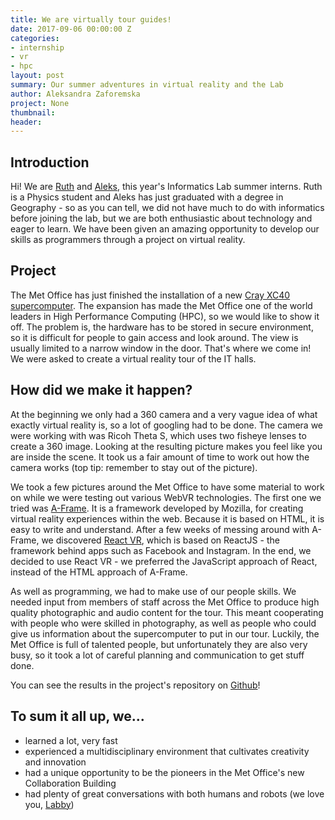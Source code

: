 ```yaml
---
title: We are virtually tour guides!
date: 2017-09-06 00:00:00 Z
categories:
- internship
- vr
- hpc
layout: post
summary: Our summer adventures in virtual reality and the Lab
author: Aleksandra Zaforemska
project: None
thumbnail:
header:
---
```

## Introduction

Hi! We are [Ruth](http://www.informaticslab.co.uk/profiles/ruth-price.html) and [Aleks](http://www.informaticslab.co.uk/profiles/aleks-zaforemska.html), this year's Informatics Lab summer interns. Ruth is a Physics student and Aleks has just graduated with a degree in Geography - so as you can tell, we did not have much to do with informatics before joining the lab, but we are both enthusiastic about technology and eager to learn. We have been given an amazing opportunity to develop our skills as programmers through a project on virtual reality.

## Project

The Met Office has just finished the installation of a new [Cray XC40 supercomputer](http://www.metoffice.gov.uk/research/technology/supercomputer). The expansion has made the Met Office one of the world leaders in High Performance Computing (HPC), so we would like to show it off. The problem is, the hardware has to be stored in secure environment, so it is difficult for people to gain access and look around. The view is usually limited to a narrow window in the door. That's where we come in! We were asked to create a virtual reality tour of the IT halls.

## How did we make it happen?

At the beginning we only had a 360 camera and a very vague idea of what exactly virtual reality is, so a lot of googling had to be done. The camera we were working with was Ricoh Theta S, which uses two fisheye lenses to create a 360 image. Looking at the resulting picture makes you feel like you are inside the scene. It took us a fair amount of time to work out how the camera works (top tip: remember to stay out of the picture).

We took a few pictures around the Met Office to have some material to work on while we were testing out various WebVR technologies. The first one we tried was [A-Frame](https://aframe.io). It is a framework developed by Mozilla, for creating virtual reality experiences within the web. Because it is based on HTML, it is easy to write and understand. After a few weeks of messing around with A-Frame, we discovered [React VR](https://facebook.github.io/react-vr/), which is based on ReactJS - the framework behind apps such as Facebook and Instagram. In the end, we decided to use React VR - we preferred the JavaScript approach of React, instead of the HTML approach of A-Frame.

As well as programming, we had to make use of our people skills. We needed input from members of staff across the Met Office to produce high quality photographic and audio content for the tour. This meant cooperating with people who were skilled in photography, as well as people who could give us information about the supercomputer to put in our tour. Luckily, the Met Office is full of talented people, but unfortunately they are also very busy, so it took a lot of careful planning and communication to get stuff done.

You can see the results in the project's repository on [Github](https://github.com/met-office-lab/mo-VR-tour)!

## To sum it all up, we...

* learned a lot, very fast
* experienced a multidisciplinary environment that cultivates creativity and innovation
* had a unique opportunity to be the pioneers in the Met Office's new Collaboration Building
* had plenty of great conversations with both humans and robots (we love you, [Labby](http://informaticslab.co.uk/projects/labby.html))
